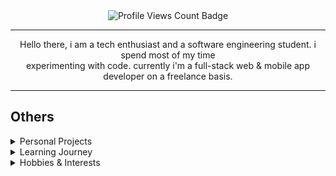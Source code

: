 <div align="center">
    <img src="https://komarev.com/ghpvc/?username=O12097&amp;style=for-the-badge" alt="Profile Views Count Badge"></p>
    <hr>
    <p>
        Hello there, i am a tech enthusiast and a software engineering student. 
        i spend most of my time <br> experimenting with code. currently i'm a 
        full-stack web & mobile app developer on a freelance basis.
    </p>
    <!-- <hr> -->
    <!-- stats section soon -->
</div>
<hr>
<h2>Others</h2>
<details>
    <summary>Personal Projects</summary>
    <br />
    Here are some of my personal projects you might want to check out:
    <br />
    <br />
    <ul>
        <li>soon</li>
        <li>soon</li>
        <li>soon</li>
    </ul>
</details>
<details>
    <summary>Learning Journey</summary>
    <br />
    Discover what I've been learning and experimenting with:
    <br />
    <br />
    <ul>
        <li>soon</li>
        <li>soon</li>
        <li>soon</li>
        <li>soon</li>
    </ul>
</details>
<details>
    <summary>Hobbies & Interests</summary>
    <br />
    Learn about my hobbies and interests outside of coding:
    <br />
    <ul>
        <li>soon</li>
        <li>soon</li>
    </ul>
</details>
